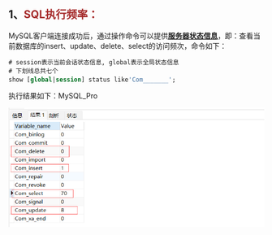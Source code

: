 ## 1、<span style="color:brown">SQL执行频率：</span>

​		MySQL客户端连接成功后，通过操作命令可以提供<u>**服务器状态信息**</u>，即：查看当前数据库的insert、update、delete、select的访问频次，命令如下：

```sql
# session表示当前会话状态信息, global表示全局状态信息
# 下划线总共七个
show [global|session] status like'Com_______';
```

执行结果如下：MySQL_Pro

<img src="https://raw.githubusercontent.com/root-bine/image/main/Typora-image/MySQL_Pro13.png" alt="image-20230614181156457" style="zoom:67%;" />

